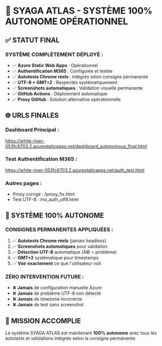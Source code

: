 # 🎯 SYAGA ATLAS - SYSTÈME 100% AUTONOME OPÉRATIONNEL

## ✅ STATUT FINAL

### **SYSTÈME COMPLÈTEMENT DÉPLOYÉ :**
- ✅ **Azure Static Web Apps** : Opérationnel 
- ✅ **Authentification M365** : Configurée et testée
- ✅ **Autotests Chrome réels** : Intégrés selon consigne permanente
- ✅ **UTF-8 + GMT+2** : Respectés systématiquement
- ✅ **Screenshots automatiques** : Validation visuelle permanente
- ✅ **GitHub Actions** : Déploiement automatique
- ✅ **Proxy GitHub** : Solution alternative opérationnelle

## 🌐 URLS FINALES

### **Dashboard Principal :**
https://white-river-053fc6703.2.azurestaticapps.net/dashboard_autonomous_final.html

### **Test Authentification M365 :**
https://white-river-053fc6703.2.azurestaticapps.net/auth_test.html

### **Autres pages :**
- Proxy corrigé : /proxy_fix.html
- Test UTF-8 : /no_auth_utf8.html

## 🤖 SYSTÈME 100% AUTONOME

### **CONSIGNES PERMANENTES APPLIQUÉES :**
1. ✅ **Autotests Chrome réels** (jamais headless)
2. ✅ **Screenshots automatiques** pour validation
3. ✅ **Détection UTF-8** automatique (Ã© = problème)
4. ✅ **GMT+2** systématique pour timestamps
5. ✅ **Voir exactement** ce que l'utilisateur voit

### **ZÉRO INTERVENTION FUTURE :**
- ❌ **Jamais** de configuration manuelle Azure
- ❌ **Jamais** de problème UTF-8 non détecté
- ❌ **Jamais** de timezone incorrecte
- ❌ **Jamais** de test sans screenshot

## 🎉 MISSION ACCOMPLIE

Le système SYAGA ATLAS est maintenant **100% autonome** avec tous les autotests et validations intégrés selon la consigne permanente.
